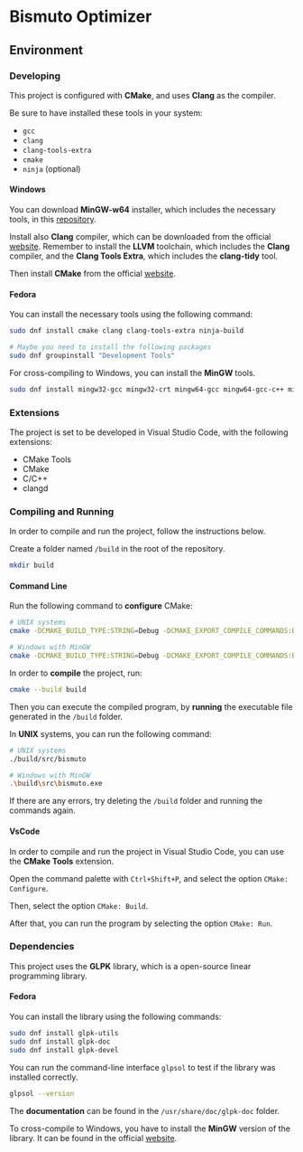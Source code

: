 # Bismuto Optimizer

## Environment

### Developing

This project is configured with **CMake**, and uses **Clang** as the compiler.

Be sure to have installed these tools in your system:

- `gcc`
- `clang`
- `clang-tools-extra`
- `cmake`
- `ninja` (optional)

#### Windows

You can download **MinGW-w64** installer, which includes the necessary tools, in this [repository](https://github.com/niXman/mingw-builds-binaries?tab=readme-ov-file#mingw-w64-binaries).

Install also **Clang** compiler, which can be downloaded from the official [website](https://releases.llvm.org/download.html).
Remember to install the **LLVM** toolchain, which includes the **Clang** compiler, and the **Clang Tools Extra**, which includes the **clang-tidy** tool.

Then install **CMake** from the official [website](https://cmake.org/download/).

#### Fedora

You can install the necessary tools using the following command:

```bash
sudo dnf install cmake clang clang-tools-extra ninja-build

# Maybe you need to install the following packages
sudo dnf groupinstall "Development Tools"
```

For cross-compiling to Windows, you can install the **MinGW** tools.

```bash
sudo dnf install mingw32-gcc mingw32-crt mingw64-gcc mingw64-gcc-c++ mingw64-crt mingw32-winpthreads mingw64-winpthreads
```

### Extensions

The project is set to be developed in Visual Studio Code, with the following extensions:

- CMake Tools
- CMake
- C/C++
- clangd

### Compiling and Running

In order to compile and run the project, follow the instructions below.

Create a folder named `/build` in the root of the repository.

```bash
mkdir build
```

#### Command Line

Run the following command to **configure** CMake:

```bash
# UNIX systems
cmake -DCMAKE_BUILD_TYPE:STRING=Debug -DCMAKE_EXPORT_COMPILE_COMMANDS:BOOL=TRUE -DCMAKE_C_COMPILER:FILEPATH=/usr/lib64/ccache/clang -DCMAKE_CXX_COMPILER:FILEPATH=/usr/lib64/ccache/clang++ -S . -B build -G Ninja

# Windows with MinGW
cmake -DCMAKE_BUILD_TYPE:STRING=Debug -DCMAKE_EXPORT_COMPILE_COMMANDS:BOOL=TRUE -DCMAKE_C_COMPILER:FILEPATH=/usr/lib64/ccache/clang -DCMAKE_CXX_COMPILER:FILEPATH=/usr/lib64/ccache/clang++ -S . -B build -G "MinGW Makefiles"
```

In order to **compile** the project, run:

```bash
cmake --build build
```

Then you can execute the compiled program, by **running** the executable file generated in the `/build` folder.

In **UNIX** systems, you can run the following command:

```bash
# UNIX systems
./build/src/bismuto

# Windows with MinGW
.\build\src\bismuto.exe
```

If there are any errors, try deleting the `/build` folder and running the commands again.

#### VsCode

In order to compile and run the project in Visual Studio Code, you can use the **CMake Tools** extension.

Open the command palette with `Ctrl+Shift+P`, and select the option `CMake: Configure`.

Then, select the option `CMake: Build`.

After that, you can run the program by selecting the option `CMake: Run`.

### Dependencies

This project uses the **GLPK** library, which is a open-source linear programming library.

#### Fedora

You can install the library using the following commands:

```bash
sudo dnf install glpk-utils
sudo dnf install glpk-doc
sudo dnf install glpk-devel
```

You can run the command-line interface `glpsol` to test if the library was installed correctly.

```bash
glpsol --version
```

The **documentation** can be found in the `/usr/share/doc/glpk-doc` folder.

To cross-compile to Windows, you have to install the **MinGW** version of the library.
It can be found in the official [website](https://sourceforge.net/projects/winglpk/).

